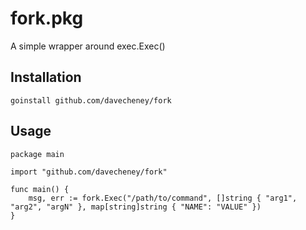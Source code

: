 fork.pkg
========

A simple wrapper around exec.Exec()

Installation
------------

	goinstall github.com/davecheney/fork

Usage
-----

    package main

	import "github.com/davecheney/fork"

    func main() {
		msg, err := fork.Exec("/path/to/command", []string { "arg1", "arg2", "argN" }, map[string]string { "NAME": "VALUE" })	
	}